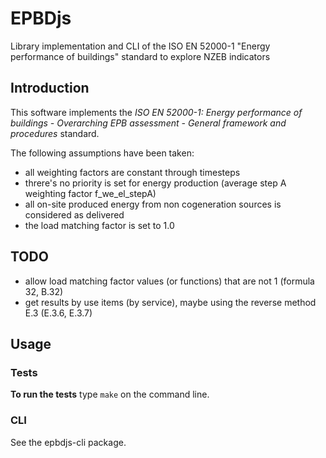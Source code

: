 # EPBDjs

Library implementation and CLI of the ISO EN 52000-1 "Energy performance of buildings" standard to explore NZEB indicators

## Introduction

This software implements the *ISO EN 52000-1: Energy performance of buildings - Overarching EPB assessment - General framework and procedures* standard.

The following assumptions have been taken:

- all weighting factors are constant through timesteps
- threre's no priority is set for energy production (average step A weighting factor f_we_el_stepA)
- all on-site produced energy from non cogeneration sources is considered as delivered
- the load matching factor is set to 1.0

## TODO

- allow load matching factor values (or functions) that are not 1 (formula 32, B.32)
- get results by use items (by service), maybe using the reverse method E.3 (E.3.6, E.3.7)

## Usage

### Tests
**To run the tests** type ```make``` on the command line.

### CLI

See the epbdjs-cli package.

